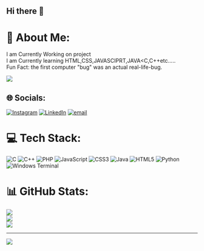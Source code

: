 ## Hi there 👋
# 💫 About Me:
I am Currently Working on project<br>I am Currently learning HTML,CSS,JAVASCIPRT,JAVA<C,C++etc.....<br>Fun Fact: the first computer "bug" was an actual real-life-bug.<br>

<img src="https://media.licdn.com/dms/image/v2/D4D16AQH6hr9x6bj66Q/profile-displaybackgroundimage-shrink_350_1400/B4DZWYlsU9G8AY-/0/1742021779158?e=1747267200&v=beta&t=74VpsyGka93eIQ3thGkfkms5hHda1LgY58bpuj_zaPM"/>

## 🌐 Socials:
[![Instagram](https://img.shields.io/badge/Instagram-%23E4405F.svg?logo=Instagram&logoColor=white)](https://instagram.com/lokeshjain_15) [![LinkedIn](https://img.shields.io/badge/LinkedIn-%230077B5.svg?logo=linkedin&logoColor=white)](https://linkedin.com/in/https://www.linkedin.com/in/lokesh-dugar-831619336/) [![email](https://img.shields.io/badge/Email-D14836?logo=gmail&logoColor=white)](mailto:dugarlokesh22@gmail.com) 

# 💻 Tech Stack:
![C](https://img.shields.io/badge/c-%2300599C.svg?style=for-the-badge&logo=c&logoColor=white) ![C++](https://img.shields.io/badge/c++-%2300599C.svg?style=for-the-badge&logo=c%2B%2B&logoColor=white) ![PHP](https://img.shields.io/badge/php-%23777BB4.svg?style=for-the-badge&logo=php&logoColor=white) ![JavaScript](https://img.shields.io/badge/javascript-%23323330.svg?style=for-the-badge&logo=javascript&logoColor=%23F7DF1E) ![CSS3](https://img.shields.io/badge/css3-%231572B6.svg?style=for-the-badge&logo=css3&logoColor=white) ![Java](https://img.shields.io/badge/java-%23ED8B00.svg?style=for-the-badge&logo=openjdk&logoColor=white) ![HTML5](https://img.shields.io/badge/html5-%23E34F26.svg?style=for-the-badge&logo=html5&logoColor=white) ![Python](https://img.shields.io/badge/python-3670A0?style=for-the-badge&logo=python&logoColor=ffdd54) ![Windows Terminal](https://img.shields.io/badge/Windows%20Terminal-%234D4D4D.svg?style=for-the-badge&logo=windows-terminal&logoColor=white)
# 📊 GitHub Stats:
![](https://github-readme-stats.vercel.app/api?username=lokeshjain15&theme=dark&hide_border=false&include_all_commits=false&count_private=false)<br/>
![](https://nirzak-streak-stats.vercel.app/?user=lokeshjain15&theme=dark&hide_border=false)<br/>
![](https://github-readme-stats.vercel.app/api/top-langs/?username=lokeshjain15&theme=dark&hide_border=false&include_all_commits=false&count_private=false&layout=compact)

---
[![](https://visitcount.itsvg.in/api?id=lokeshjain15&icon=0&color=0)](https://visitcount.itsvg.in)

<!-- Proudly created with GPRM ( https://gprm.itsvg.in ) -->

<!--
**lokeshjain15/lokeshjain15** is a ✨ _special_ ✨ repository because its `README.md` (this file) appears on your GitHub profile.

Here are some ideas to get you started:

- 🔭 I’m currently working on ...
- 🌱 I’m currently learning ...
- 👯 I’m looking to collaborate on ...
- 🤔 I’m looking for help with ...
- 💬 Ask me about ...
- 📫 How to reach me: ...
- 😄 Pronouns: ...
- ⚡ Fun fact: ...
-->
